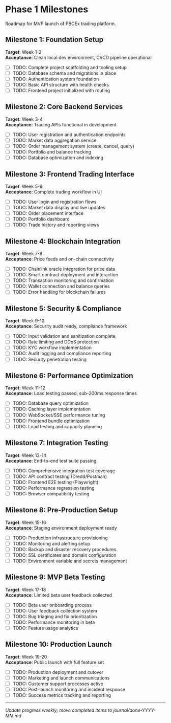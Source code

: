 # Phase 1 Milestones

Roadmap for MVP launch of PBCEx trading platform.

## Milestone 1: Foundation Setup

**Target**: Week 1-2  
**Acceptance**: Clean local dev environment, CI/CD pipeline operational

- [ ] TODO: Complete project scaffolding and tooling setup
- [ ] TODO: Database schema and migrations in place
- [ ] TODO: Authentication system foundation
- [ ] TODO: Basic API structure with health checks
- [ ] TODO: Frontend project initialized with routing

## Milestone 2: Core Backend Services

**Target**: Week 3-4  
**Acceptance**: Trading APIs functional in development

- [ ] TODO: User registration and authentication endpoints
- [ ] TODO: Market data aggregation service
- [ ] TODO: Order management system (create, cancel, query)
- [ ] TODO: Portfolio and balance tracking
- [ ] TODO: Database optimization and indexing

## Milestone 3: Frontend Trading Interface

**Target**: Week 5-6  
**Acceptance**: Complete trading workflow in UI

- [ ] TODO: User login and registration flows
- [ ] TODO: Market data display and live updates
- [ ] TODO: Order placement interface
- [ ] TODO: Portfolio dashboard
- [ ] TODO: Trade history and reporting views

## Milestone 4: Blockchain Integration

**Target**: Week 7-8  
**Acceptance**: Price feeds and on-chain connectivity

- [ ] TODO: Chainlink oracle integration for price data
- [ ] TODO: Smart contract deployment and interaction
- [ ] TODO: Transaction monitoring and confirmation
- [ ] TODO: Wallet connection and balance queries
- [ ] TODO: Error handling for blockchain failures

## Milestone 5: Security & Compliance

**Target**: Week 9-10  
**Acceptance**: Security audit ready, compliance framework

- [ ] TODO: Input validation and sanitization complete
- [ ] TODO: Rate limiting and DDoS protection
- [ ] TODO: KYC workflow implementation
- [ ] TODO: Audit logging and compliance reporting
- [ ] TODO: Security penetration testing

## Milestone 6: Performance Optimization

**Target**: Week 11-12  
**Acceptance**: Load testing passed, sub-200ms response times

- [ ] TODO: Database query optimization
- [ ] TODO: Caching layer implementation
- [ ] TODO: WebSocket/SSE performance tuning
- [ ] TODO: Frontend bundle optimization
- [ ] TODO: Load testing and capacity planning

## Milestone 7: Integration Testing

**Target**: Week 13-14  
**Acceptance**: End-to-end test suite passing

- [ ] TODO: Comprehensive integration test coverage
- [ ] TODO: API contract testing (Dredd/Postman)
- [ ] TODO: Frontend E2E testing (Playwright)
- [ ] TODO: Performance regression testing
- [ ] TODO: Browser compatibility testing

## Milestone 8: Pre-Production Setup

**Target**: Week 15-16  
**Acceptance**: Staging environment deployment ready

- [ ] TODO: Production infrastructure provisioning
- [ ] TODO: Monitoring and alerting setup
- [ ] TODO: Backup and disaster recovery procedures
- [ ] TODO: SSL certificates and domain configuration
- [ ] TODO: Environment variable and secrets management

## Milestone 9: MVP Beta Testing

**Target**: Week 17-18  
**Acceptance**: Limited beta user feedback collected

- [ ] TODO: Beta user onboarding process
- [ ] TODO: User feedback collection system
- [ ] TODO: Bug triaging and fix prioritization
- [ ] TODO: Performance monitoring in beta
- [ ] TODO: Feature usage analytics

## Milestone 10: Production Launch

**Target**: Week 19-20  
**Acceptance**: Public launch with full feature set

- [ ] TODO: Production deployment and cutover
- [ ] TODO: Marketing and launch communications
- [ ] TODO: Customer support processes active
- [ ] TODO: Post-launch monitoring and incident response
- [ ] TODO: Success metrics tracking and reporting

---

_Update progress weekly; move completed items to journal/done-YYYY-MM.md_
